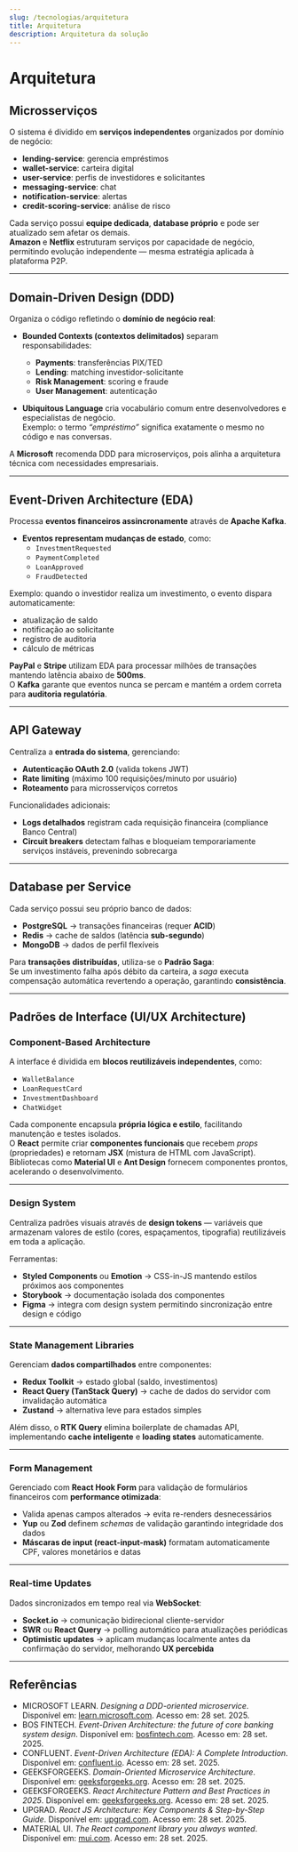 ```yaml
---
slug: /tecnologias/arquitetura
title: Arquitetura
description: Arquitetura da solução
---
```


# Arquitetura

## Microsserviços

O sistema é dividido em **serviços independentes** organizados por domínio de negócio:

- **lending-service**: gerencia empréstimos
- **wallet-service**: carteira digital
- **user-service**: perfis de investidores e solicitantes
- **messaging-service**: chat
- **notification-service**: alertas
- **credit-scoring-service**: análise de risco

Cada serviço possui **equipe dedicada**, **database próprio** e pode ser atualizado sem afetar os demais.  
**Amazon** e **Netflix** estruturam serviços por capacidade de negócio, permitindo evolução independente — mesma estratégia aplicada à plataforma P2P.

---

## Domain-Driven Design (DDD)

Organiza o código refletindo o **domínio de negócio real**:

- **Bounded Contexts (contextos delimitados)** separam responsabilidades:

  - **Payments**: transferências PIX/TED
  - **Lending**: matching investidor-solicitante
  - **Risk Management**: scoring e fraude
  - **User Management**: autenticação

- **Ubiquitous Language** cria vocabulário comum entre desenvolvedores e especialistas de negócio.  
  Exemplo: o termo _“empréstimo”_ significa exatamente o mesmo no código e nas conversas.

A **Microsoft** recomenda DDD para microserviços, pois alinha a arquitetura técnica com necessidades empresariais.

---

## Event-Driven Architecture (EDA)

Processa **eventos financeiros assincronamente** através de **Apache Kafka**.

- **Eventos representam mudanças de estado**, como:
  - `InvestmentRequested`
  - `PaymentCompleted`
  - `LoanApproved`
  - `FraudDetected`

Exemplo: quando o investidor realiza um investimento, o evento dispara automaticamente:

- atualização de saldo
- notificação ao solicitante
- registro de auditoria
- cálculo de métricas

**PayPal** e **Stripe** utilizam EDA para processar milhões de transações mantendo latência abaixo de **500ms**.  
O **Kafka** garante que eventos nunca se percam e mantém a ordem correta para **auditoria regulatória**.

---

## API Gateway

Centraliza a **entrada do sistema**, gerenciando:

- **Autenticação OAuth 2.0** (valida tokens JWT)
- **Rate limiting** (máximo 100 requisições/minuto por usuário)
- **Roteamento** para microsserviços corretos

Funcionalidades adicionais:

- **Logs detalhados** registram cada requisição financeira (compliance Banco Central)
- **Circuit breakers** detectam falhas e bloqueiam temporariamente serviços instáveis, prevenindo sobrecarga

---

## Database per Service

Cada serviço possui seu próprio banco de dados:

- **PostgreSQL** → transações financeiras (requer **ACID**)
- **Redis** → cache de saldos (latência **sub-segundo**)
- **MongoDB** → dados de perfil flexíveis

Para **transações distribuídas**, utiliza-se o **Padrão Saga**:  
Se um investimento falha após débito da carteira, a _saga_ executa compensação automática revertendo a operação, garantindo **consistência**.

---

## Padrões de Interface (UI/UX Architecture)

### Component-Based Architecture

A interface é dividida em **blocos reutilizáveis independentes**, como:

- `WalletBalance`
- `LoanRequestCard`
- `InvestmentDashboard`
- `ChatWidget`

Cada componente encapsula **própria lógica e estilo**, facilitando manutenção e testes isolados.  
O **React** permite criar **componentes funcionais** que recebem _props_ (propriedades) e retornam **JSX** (mistura de HTML com JavaScript).  
Bibliotecas como **Material UI** e **Ant Design** fornecem componentes prontos, acelerando o desenvolvimento.

---

### Design System

Centraliza padrões visuais através de **design tokens** — variáveis que armazenam valores de estilo (cores, espaçamentos, tipografia) reutilizáveis em toda a aplicação.

Ferramentas:

- **Styled Components** ou **Emotion** → CSS-in-JS mantendo estilos próximos aos componentes
- **Storybook** → documentação isolada dos componentes
- **Figma** → integra com design system permitindo sincronização entre design e código

---

### State Management Libraries

Gerenciam **dados compartilhados** entre componentes:

- **Redux Toolkit** → estado global (saldo, investimentos)
- **React Query (TanStack Query)** → cache de dados do servidor com invalidação automática
- **Zustand** → alternativa leve para estados simples

Além disso, o **RTK Query** elimina boilerplate de chamadas API, implementando **cache inteligente** e **loading states** automaticamente.

---

### Form Management

Gerenciado com **React Hook Form** para validação de formulários financeiros com **performance otimizada**:

- Valida apenas campos alterados → evita re-renders desnecessários
- **Yup** ou **Zod** definem _schemas_ de validação garantindo integridade dos dados
- **Máscaras de input (react-input-mask)** formatam automaticamente CPF, valores monetários e datas

---

### Real-time Updates

Dados sincronizados em tempo real via **WebSocket**:

- **Socket.io** → comunicação bidirecional cliente-servidor
- **SWR** ou **React Query** → polling automático para atualizações periódicas
- **Optimistic updates** → aplicam mudanças localmente antes da confirmação do servidor, melhorando **UX percebida**

---

## Referências

- MICROSOFT LEARN. _Designing a DDD-oriented microservice_. Disponível em: [learn.microsoft.com](https://learn.microsoft.com/en-us/dotnet/architecture/microservices/microservice-ddd-cqrs-patterns/ddd-oriented-microservice). Acesso em: 28 set. 2025.
- BOS FINTECH. _Event-Driven Architecture: the future of core banking system design_. Disponível em: [bosfintech.com](https://bosfintech.com/event-driven-architecture-the-future-of-core-banking-system-design/). Acesso em: 28 set. 2025.
- CONFLUENT. _Event-Driven Architecture (EDA): A Complete Introduction_. Disponível em: [confluent.io](https://www.confluent.io/learn/event-driven-architecture/). Acesso em: 28 set. 2025.
- GEEKSFORGEEKS. _Domain-Oriented Microservice Architecture_. Disponível em: [geeksforgeeks.org](https://www.geeksforgeeks.org/system-design/domain-oriented-microservice-architecture/). Acesso em: 28 set. 2025.
- GEEKSFORGEEKS. _React Architecture Pattern and Best Practices in 2025_. Disponível em: [geeksforgeeks.org](https://www.geeksforgeeks.org/reactjs/react-architecture-pattern-and-best-practices/). Acesso em: 28 set. 2025.
- UPGRAD. _React JS Architecture: Key Components & Step-by-Step Guide_. Disponível em: [upgrad.com](https://www.upgrad.com/blog/react-js-architecture/). Acesso em: 28 set. 2025.
- MATERIAL UI. _The React component library you always wanted_. Disponível em: [mui.com](https://mui.com/). Acesso em: 28 set. 2025.
